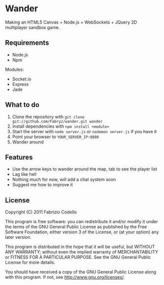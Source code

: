 Wander
======

Making an HTML5 Canvas + Node.js + WebSockets + JQuery 2D multiplayer sandbox game.

Requirements
------------

* Node.js
* Npm

Modules:

* Socket.io
* Express
* Jade

What to do
----------

1. Clone the repository with ``git clone git://github.com/Fabryz/wander.git wander``
2. Install dependencies with ``npm install <module>``
3. Start the server with ``node server.js`` or ``nodemon server.js`` if you have it
4. Point your browser to ``YOUR_SERVER_IP:8080``
5. Wander around

Features
--------

* Use the arrow keys to wander around the map, tab to see the player list
* Lag like hell
* Nothing much for now, will add a chat system soon
* Suggest me how to improve it

License
-------

Copyright (C) 2011  Fabrizio Codello

This program is free software: you can redistribute it and/or modify
it under the terms of the GNU General Public License as published by
the Free Software Foundation, either version 3 of the License, or
(at your option) any later version.

This program is distributed in the hope that it will be useful,
but WITHOUT ANY WARRANTY; without even the implied warranty of
MERCHANTABILITY or FITNESS FOR A PARTICULAR PURPOSE.  See the
GNU General Public License for more details.

You should have received a copy of the GNU General Public License
along with this program.  If not, see <http://www.gnu.org/licenses/>.
